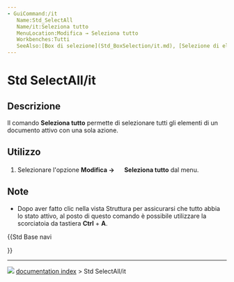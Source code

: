 ```yaml
---
- GuiCommand:/it
   Name:Std_SelectAll
   Name/it:Seleziona tutto
   MenuLocation:Modifica → Seleziona tutto
   Workbenches:Tutti
   SeeAlso:[Box di selezione](Std_BoxSelection/it.md), [Selezione di elementi](Std_BoxElementSelection/it.md), [Box di selezione di Part](Part_BoxSelection/it.md)
---
```


# Std SelectAll/it

## Descrizione

Il comando **Seleziona tutto** permette di selezionare tutti gli elementi di un documento attivo con una sola azione.

## Utilizzo

1.  Selezionare l\'opzione **Modifica → <img src="images/Std_SelectAll.svg" width=16px> Seleziona tutto** dal menu.

## Note

-   Dopo aver fatto clic nella vista Struttura per assicurarsi che tutto abbia lo stato attivo, al posto di questo comando è possibile utilizzare la scorciatoia da tastiera **Ctrl** + **A**.





{{Std Base navi

}}



---
![](images/Button_right.svg) [documentation index](../README.md) > Std SelectAll/it
